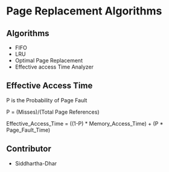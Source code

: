 # Page Replacement Algorithms
## Algorithms
* FIFO
* LRU
* Optimal Page Replacement
* Effective access Time Analyzer
## Effective Access Time

P is the Probability of Page Fault

P = (Misses)/(Total Page References)

Effective_Access_Time = ((1-P) * Memory_Access_Time) + (P * Page_Fault_Time) 

## Contributor
* Siddhartha-Dhar
